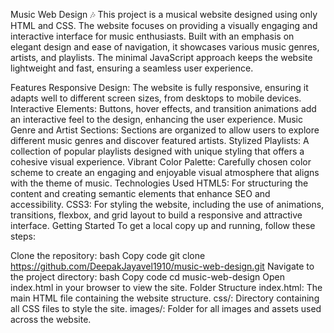 Music Web Design 🎶
This project is a musical website designed using only HTML and CSS. The website focuses on providing a visually engaging and interactive interface for music enthusiasts. Built with an emphasis on elegant design and ease of navigation, it showcases various music genres, artists, and playlists. The minimal JavaScript approach keeps the website lightweight and fast, ensuring a seamless user experience.

Features
Responsive Design: The website is fully responsive, ensuring it adapts well to different screen sizes, from desktops to mobile devices.
Interactive Elements: Buttons, hover effects, and transition animations add an interactive feel to the design, enhancing the user experience.
Music Genre and Artist Sections: Sections are organized to allow users to explore different music genres and discover featured artists.
Stylized Playlists: A collection of popular playlists designed with unique styling that offers a cohesive visual experience.
Vibrant Color Palette: Carefully chosen color scheme to create an engaging and enjoyable visual atmosphere that aligns with the theme of music.
Technologies Used
HTML5: For structuring the content and creating semantic elements that enhance SEO and accessibility.
CSS3: For styling the website, including the use of animations, transitions, flexbox, and grid layout to build a responsive and attractive interface.
Getting Started
To get a local copy up and running, follow these steps:

Clone the repository:
bash
Copy code
git clone https://github.com/DeepakJayavel1910/music-web-design.git
Navigate to the project directory:
bash
Copy code
cd music-web-design
Open index.html in your browser to view the site.
Folder Structure
index.html: The main HTML file containing the website structure.
css/: Directory containing all CSS files to style the site.
images/: Folder for all images and assets used across the website.
